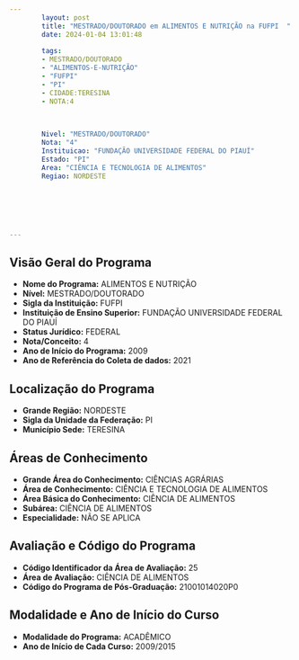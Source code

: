 ```yaml
---
        layout: post
        title: "MESTRADO/DOUTORADO em ALIMENTOS E NUTRIÇÃO na FUFPI  "
        date: 2024-01-04 13:01:48
     
        tags:
        - MESTRADO/DOUTORADO
        - "ALIMENTOS-E-NUTRIÇÃO"
        - "FUFPI"
        - "PI"
        - CIDADE:TERESINA
        - NOTA:4
        
       

        Nivel: "MESTRADO/DOUTORADO"
        Nota: "4"
        Instituicao: "FUNDAÇÃO UNIVERSIDADE FEDERAL DO PIAUÍ"
        Estado: "PI"
        Area: "CIÊNCIA E TECNOLOGIA DE ALIMENTOS"
        Regiao: NORDESTE
        
        
        
        
        
        
---
```

## Visão Geral do Programa
- **Nome do Programa:** ALIMENTOS E NUTRIÇÃO
- **Nível:** MESTRADO/DOUTORADO
- **Sigla da Instituição:** FUFPI
- **Instituição de Ensino Superior:** FUNDAÇÃO UNIVERSIDADE FEDERAL DO PIAUÍ
- **Status Jurídico:** FEDERAL
- **Nota/Conceito:** 4
- **Ano de Início do Programa:** 2009
- **Ano de Referência do Coleta de dados:** 2021

## Localização do Programa
- **Grande Região:** NORDESTE
- **Sigla da Unidade da Federação:** PI
- **Município Sede:** TERESINA

## Áreas de Conhecimento
- **Grande Área do Conhecimento:** CIÊNCIAS AGRÁRIAS
- **Área de Conhecimento:** CIÊNCIA E TECNOLOGIA DE ALIMENTOS
- **Área Básica do Conhecimento:** CIÊNCIA DE ALIMENTOS
- **Subárea:** CIÊNCIA DE ALIMENTOS
- **Especialidade:** NÃO SE APLICA

## Avaliação e Código do Programa
- **Código Identificador da Área de Avaliação:** 25
- **Área de Avaliação:** CIÊNCIA DE ALIMENTOS
- **Código do Programa de Pós-Graduação:** 21001014020P0


## Modalidade e Ano de Início do Curso
- **Modalidade do Programa:** ACADÊMICO
- **Ano de Início de Cada Curso:** 2009/2015
